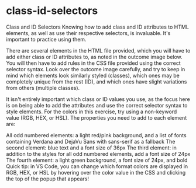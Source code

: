 # class-id-selectors

Class and ID Selectors
Knowing how to add class and ID attributes to HTML elements, as well as use their respective selectors, is invaluable. It's important to practice using them.

There are several elements in the HTML file provided, which you will have to add either class or ID attributes to, as noted in the outcome image below. You will then have to add rules in the CSS file provided using the correct selector syntax. Look over the outcome image carefully, and try to keep in mind which elements look similarly styled (classes), which ones may be completely unique from the rest (ID), and which ones have slight variations from others (multiple classes).

It isn't entirely important which class or ID values you use, as the focus here is on being able to add the attributes and use the correct selector syntax to style elements. For the colors in this exercise, try using a non-keyword value (RGB, HEX, or HSL). The properties you need to add to each element are:

All odd numbered elements: a light red/pink background, and a list of fonts containing Verdana and DejaVu Sans with sans-serif as a fallback
The second element: blue text and a font size of 36px
The third element: in addition to the styles for all odd numbered elements, add a font size of 24px
The fourth element: a light green background, a font size of 24px, and bold
Quick tip: in VS Code, you can change which format colors are displayed in RGB, HEX, or HSL by hovering over the color value in the CSS and clicking the top of the popup that appears!